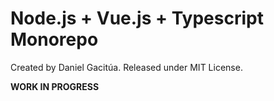 # Node.js + Vue.js + Typescript Monorepo

Created by Daniel Gacitúa. Released under MIT License.

**WORK IN PROGRESS**